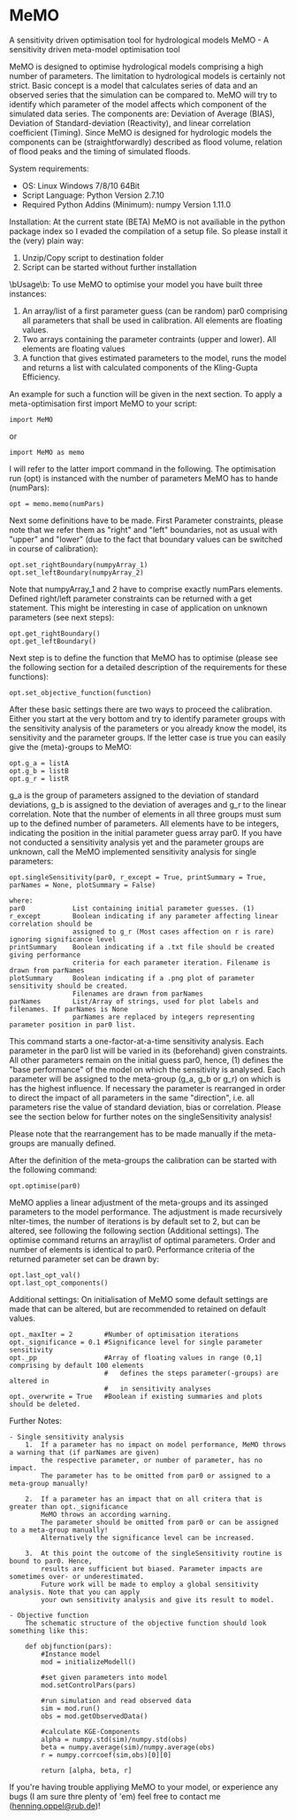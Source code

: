 # MeMO
A sensitivity driven optimisation tool for hydrological models
MeMO - A sensitivity driven meta-model optimisation tool

MeMO is designed to optimise hydrological models comprising a high number of parameters. 
The limitation to hydrological models is certainly not strict. Basic concept is a model that
calculates series of data and an observed series that the simulation can be compared to.
MeMO will try to identify which parameter of the model affects which component of the simulated
data series. The components are: Deviation of Average (BIAS), Deviation of Standard-deviation (Reactivity),
and linear correlation coefficient (Timing). Since MeMO is designed for hydrologic models the
components can be (straightforwardly) described as flood volume, relation of flood peaks and
the timing of simulated floods.

System requirements:

- OS:
	Linux
	Windows 7/8/10	64Bit
- Script Language:
	Python	Version	2.7.10
- Required Python Addins (Minimum):
	numpy	Version	1.11.0
	
Installation:
At the current state (BETA) MeMO is not availiable in the python package index so I evaded the
compilation of a setup file. So please install it the (very) plain way:

1. Unzip/Copy script to destination folder
2. Script can be started without further installation


\bUsage\b:
To use MeMO to optimise your model you have built three instances:

1. An array/list of a first parameter guess (can be random) par0 comprising all parameters that shall
be used in calibration. All elements are floating values.
2. Two arrays containing the parameter contraints (upper and lower). All elements are floating values
3. A function that gives estimated parameters to the model, runs the model and returns a list
with calculated components of the Kling-Gupta Efficiency. 

An example for such a function will be given in the next section. To apply a meta-optimisation
first import MeMO to your script:

	import MeMO

or 

	import MeMO as memo

I will refer to the latter import command in the following. 
The optimisation run (opt) is instanced with the number of parameters MeMO has to hande (numPars):

	opt = memo.memo(numPars)

Next some definitions have to be made. First Parameter constraints, please note that we refer them as "right" and "left" boundaries, not as
usual with "upper" and "lower" (due to the fact that boundary values can be switched in course
of calibration):

	opt.set_rightBoundary(numpyArray_1)
	opt.set_leftBoundary(numpyArray_2)

Note that numpyArray_1 and 2 have to comprise exactly numPars elements. Defined right/left 
parameter constraints can be returned with a get statement. This might be interesting in 
case of application on unknown parameters (see next steps):

	opt.get_rightBoundary()
	opt.get_leftBoundary()

Next step is to define the function that MeMO has to optimise (please see the following section
for a detailed description of the requirements for these functions):

	opt.set_objective_function(function)

After these basic settings there are two ways to proceed the calibration. Either you start at the 
very bottom and try to identify parameter groups with the sensitivity analysis of the parameters or
you already know the model, its sensitivity and the parameter groups. If the letter case is true you
can easily give the (meta)-groups to MeMO:

	opt.g_a = listA
	opt.g_b = listB
	opt.g_r = listR

g_a is the group of parameters assigned to the deviation of standard deviations, g_b is assigned to 
the deviation of averages and g_r to the linear correlation. Note that the number of elements in 
all three groups must sum up to the defined number of parameters. All elements have to be integers, 
indicating the position in the initial parameter guess array par0.
If you have not conducted a sensitivity analysis yet and the parameter groups are unknown, call 
the MeMO implemented sensitivity analysis for single parameters:

	opt.singleSensitivity(par0, r_except = True, printSummary = True, parNames = None, plotSummary = False)
	
	where:
	par0			List containing initial parameter guesses. (1)
	r_except		Boolean indicating if any parameter affecting linear correlation should be
					assigned to g_r (Most cases affection on r is rare) ignoring significance level
	printSummary	Boolean indicating if a .txt file should be created giving performance 
					criteria for each parameter iteration. Filename is drawn from parNames
	plotSummary		Boolean indicating if a .png plot of parameter sensitivity should be created.
					Filenames are drawn from parNames
	parNames		List/Array of strings, used for plot labels and filenames. If parNames is None 
					parNames are replaced by integers representing parameter position in par0 list.

This command starts a one-factor-at-a-time sensitivity analysis. Each parameter in the par0 list
will be varied in its (beforehand) given constraints. All other parameters remain on the initial
guess par0, hence, (1) defines the "base performance" of the model on which the sensitivity is analysed.
Each parameter will be assigned to the meta-group (g_a, g_b or g_r) on which is has the highest influence.
If necessary the parameter is rearranged in order to direct the impact of all parameters in the
same "direction", i.e. all parameters rise the value of standard deviation, bias or correlation.
Please see the section below for further notes on the singleSensitivity analysis!

Please note that the rearrangement has to be made manually if the meta-groups are manually defined.

After the definition of the meta-groups the calibration can be started with the following command:

	opt.optimise(par0)

MeMO applies a linear adjustment of the meta-groups and its assinged parameters to the model performance.
The adjustment is made recursively nIter-times, the number of iterations is by default set to 2, but
can be altered, see following the following section (Additional settings).
The optimise command returns an array/list of optimal parameters. Order and number of elements is
identical to par0.
Performance criteria of the returned parameter set can be drawn by:

	opt.last_opt_val()
	opt.last_opt_components()


Additional settings:
On initialisation of MeMO some default settings are made that can be altered, but are recommended to
retained on default values.

	opt._maxIter = 2		#Number of optimisation iterations
	opt._significance = 0.1	#Significance level for single parameter sensitivity
	opt._pp					#Array of floating values in range (0,1] comprising by default 100 elements
							#	defines the steps parameter(-groups) are altered in
							#	in sensitivity analyses
	opt._overwrite = True	#Boolean if existing summaries and plots should be deleted.


Further Notes:

	- Single sensitivity analysis
		1.	If a parameter has no impact on model performance, MeMO throws a warning that (if parNames are given)
			the respective parameter, or number of parameter, has no impact.
			The parameter has to be omitted from par0 or assigned to a meta-group manually!
		
		2.	If a parameter has an impact that on all critera that is greater than opt._significance
			MeMO throws an according warning.
			The parameter should be omitted from par0 or can be assigned to a meta-group manually!
			Alternatively the significance level can be increased.
		
		3.	At this point the outcome of the singleSensitivity routine is bound to par0. Hence, 
			results are sufficient but biased. Parameter impacts are sometimes over- or underestimated.
			Future work will be made to employ a global sensitivity analysis. Note that you can apply
			your own sensitivity analysis and give its result to model.

	- Objective function
		The schematic structure of the objective function should look something like this:
		
		def objfunction(pars):
			#Instance model
			mod = initializeModell()
			
			#set given parameters into model
			mod.setControlPars(pars)
			
			#run simulation and read observed data
			sim = mod.run()
			obs = mod.getObservedData()
			
			#calculate KGE-Components
			alpha = numpy.std(sim)/numpy.std(obs)
			beta = numpy.average(sim)/numpy.average(obs)
			r = numpy.corrcoef(sim,obs)[0][0]
			
			return [alpha, beta, r]

If you're having trouble appliying MeMO to your model, or experience any bugs (I am sure thre plenty of 'em) 
feel free to contact me (henning.oppel@rub.de)!
